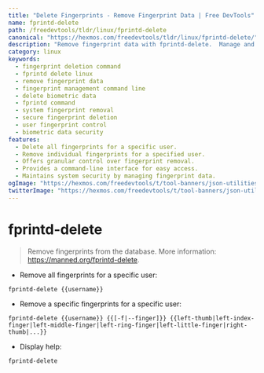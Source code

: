 ```yaml
---
title: "Delete Fingerprints - Remove Fingerprint Data | Free DevTools"
name: fprintd-delete
path: /freedevtools/tldr/linux/fprintd-delete
canonical: "https://hexmos.com/freedevtools/tldr/linux/fprintd-delete/"
description: "Remove fingerprint data with fprintd-delete.  Manage and delete fingerprint entries efficiently from your system's database. Free online tool, no registration required."
category: linux
keywords:
  - fingerprint deletion command
  - fprintd delete linux
  - remove fingerprint data
  - fingerprint management command line
  - delete biometric data
  - fprintd command
  - system fingerprint removal
  - secure fingerprint deletion
  - user fingerprint control
  - biometric data security
features:
  - Delete all fingerprints for a specific user.
  - Remove individual fingerprints for a specified user.
  - Offers granular control over fingerprint removal.
  - Provides a command-line interface for easy access.
  - Maintains system security by managing fingerprint data.
ogImage: "https://hexmos.com/freedevtools/t/tool-banners/json-utilities-banner.png"
twitterImage: "https://hexmos.com/freedevtools/t/tool-banners/json-utilities-banner.png"
---
```


# fprintd-delete

> Remove fingerprints from the database.
> More information: <https://manned.org/fprintd-delete>.

- Remove all fingerprints for a specific user:

`fprintd-delete {{username}}`

- Remove a specific fingerprints for a specific user:

`fprintd-delete {{username}} {{[-f|--finger]}} {{left-thumb|left-index-finger|left-middle-finger|left-ring-finger|left-little-finger|right-thumb|...}}`

- Display help:

`fprintd-delete`

